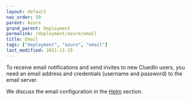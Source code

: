 ```yaml
---
layout: default
nav_order: 50
parent: Azure
grand_parent: Deployment
permalink: /deployment/azure/email
title: Email
tags: ["deployment", "azure", "email"]
last_modified: 2021-11-15
---
```


To receive email notifications and send invites to new CluedIn users, you need an email address and credentials (username and password) to the email server.

We discuss the email configuration in the [Helm](./helm) section.